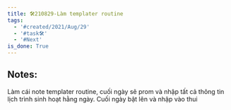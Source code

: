 ```yaml
---
title: 🛠️210829-Làm templater routine
tags:
  - '#created/2021/Aug/29'
  - '#task🛠️'
  - '#Next'
is_done: True
---
```


## Notes:
Làm cái note templater routine, cuối ngày sẽ prom và nhập tất cả thông tin lịch trình sinh hoạt hằng ngày. Cuối ngày bật lên và nhập vào thui 